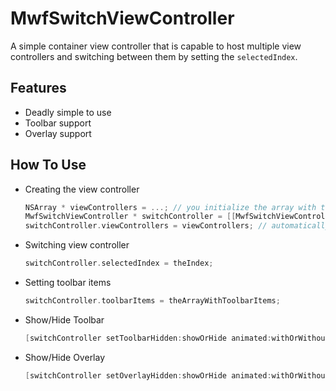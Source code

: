 # MwfSwitchViewController

A simple container view controller that is capable to host multiple view controllers and switching between them by setting the `selectedIndex`.

## Features
* Deadly simple to use
* Toolbar support
* Overlay support

## How To Use

* Creating the view controller

  ```objective-c
  NSArray * viewControllers = ...; // you initialize the array with the child view controllers
  MwfSwitchViewController * switchController = [[MwfSwitchViewController alloc] initWithNibName:nil bundle:nil];
  switchController.viewControllers = viewControllers; // automatically default view controller to index 0
  ```
  
* Switching view controller

  ```objective-c
  switchController.selectedIndex = theIndex;
  ```
  
* Setting toolbar items

  ```objective-c
  switchController.toolbarItems = theArrayWithToolbarItems;
  ```

* Show/Hide Toolbar

  ```objective-c
  [switchController setToolbarHidden:showOrHide animated:withOrWithoutAnimation];
  ```
  
* Show/Hide Overlay  

  ```objective-c
  [switchController setOverlayHidden:showOrHide animated:withOrWithoutAnimation];
  ```